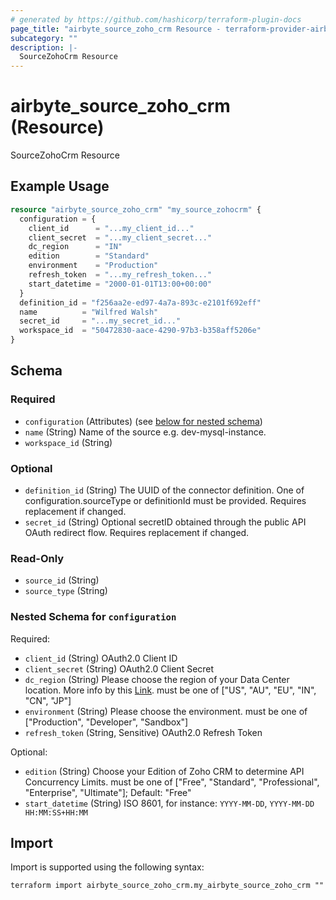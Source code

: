 ```yaml
---
# generated by https://github.com/hashicorp/terraform-plugin-docs
page_title: "airbyte_source_zoho_crm Resource - terraform-provider-airbyte"
subcategory: ""
description: |-
  SourceZohoCrm Resource
---
```


# airbyte_source_zoho_crm (Resource)

SourceZohoCrm Resource

## Example Usage

```terraform
resource "airbyte_source_zoho_crm" "my_source_zohocrm" {
  configuration = {
    client_id      = "...my_client_id..."
    client_secret  = "...my_client_secret..."
    dc_region      = "IN"
    edition        = "Standard"
    environment    = "Production"
    refresh_token  = "...my_refresh_token..."
    start_datetime = "2000-01-01T13:00+00:00"
  }
  definition_id = "f256aa2e-ed97-4a7a-893c-e2101f692eff"
  name          = "Wilfred Walsh"
  secret_id     = "...my_secret_id..."
  workspace_id  = "50472830-aace-4290-97b3-b358aff5206e"
}
```

<!-- schema generated by tfplugindocs -->
## Schema

### Required

- `configuration` (Attributes) (see [below for nested schema](#nestedatt--configuration))
- `name` (String) Name of the source e.g. dev-mysql-instance.
- `workspace_id` (String)

### Optional

- `definition_id` (String) The UUID of the connector definition. One of configuration.sourceType or definitionId must be provided. Requires replacement if changed.
- `secret_id` (String) Optional secretID obtained through the public API OAuth redirect flow. Requires replacement if changed.

### Read-Only

- `source_id` (String)
- `source_type` (String)

<a id="nestedatt--configuration"></a>
### Nested Schema for `configuration`

Required:

- `client_id` (String) OAuth2.0 Client ID
- `client_secret` (String) OAuth2.0 Client Secret
- `dc_region` (String) Please choose the region of your Data Center location. More info by this <a href="https://www.zoho.com/crm/developer/docs/api/v2/multi-dc.html">Link</a>. must be one of ["US", "AU", "EU", "IN", "CN", "JP"]
- `environment` (String) Please choose the environment. must be one of ["Production", "Developer", "Sandbox"]
- `refresh_token` (String, Sensitive) OAuth2.0 Refresh Token

Optional:

- `edition` (String) Choose your Edition of Zoho CRM to determine API Concurrency Limits. must be one of ["Free", "Standard", "Professional", "Enterprise", "Ultimate"]; Default: "Free"
- `start_datetime` (String) ISO 8601, for instance: `YYYY-MM-DD`, `YYYY-MM-DD HH:MM:SS+HH:MM`

## Import

Import is supported using the following syntax:

```shell
terraform import airbyte_source_zoho_crm.my_airbyte_source_zoho_crm ""
```
